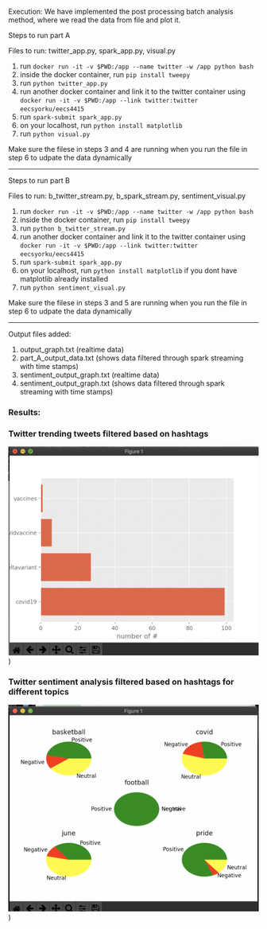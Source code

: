 Execution: We have implemented the post processing batch analysis method, where we read the data from file and plot it. 

Steps to run part A

Files to run: twitter_app.py, spark_app.py, visual.py 

1. run `docker run -it -v $PWD:/app --name twitter -w /app python bash`
2. inside the docker container, run `pip install tweepy`
3. run `python twitter_app.py`
4. run another docker container and link it to the twitter container using `docker run -it -v $PWD:/app --link twitter:twitter eecsyorku/eecs4415`
5. run `spark-submit spark_app.py`
5. on your localhost, run `python install matplotlib`
6. run `python visual.py`

Make sure the filese in steps 3 and 4 are running when you run the file in step 6 to udpate the data dynamically

----------------------------------------------------------------------------------------

Steps to run part B

Files to run: b_twitter_stream.py, b_spark_stream.py, sentiment_visual.py 

1. run `docker run -it -v $PWD:/app --name twitter -w /app python bash`
2. inside the docker container, run `pip install tweepy`
3. run `python b_twitter_stream.py`
4. run another docker container and link it to the twitter container using `docker run -it -v $PWD:/app --link twitter:twitter eecsyorku/eecs4415`
5. run `spark-submit spark_app.py`
6. on your localhost, run `python install matplotlib` if you dont have matplotlib already installed
7. run `python sentiment_visual.py`

Make sure the filese in steps 3 and 5 are running when you run the file in step 6 to udpate the data dynamically

----------------------------------------------------------------------------------------

Output files added:
1. output_graph.txt (realtime data)
2. part_A_output_data.txt (shows data filtered through spark streaming with time stamps)
3. sentiment_output_graph.txt (realtime data)
4. sentiment_output_graph.txt (shows data filtered through spark streaming with time stamps)

### Results:

### Twitter trending tweets filtered based on hashtags

![trending-tweets](./NumberOfTweets_realtime.png))

### Twitter sentiment analysis filtered based on hashtags for different topics

![sentiment-analysis](./SentimentAnalysis_realtime.png))
